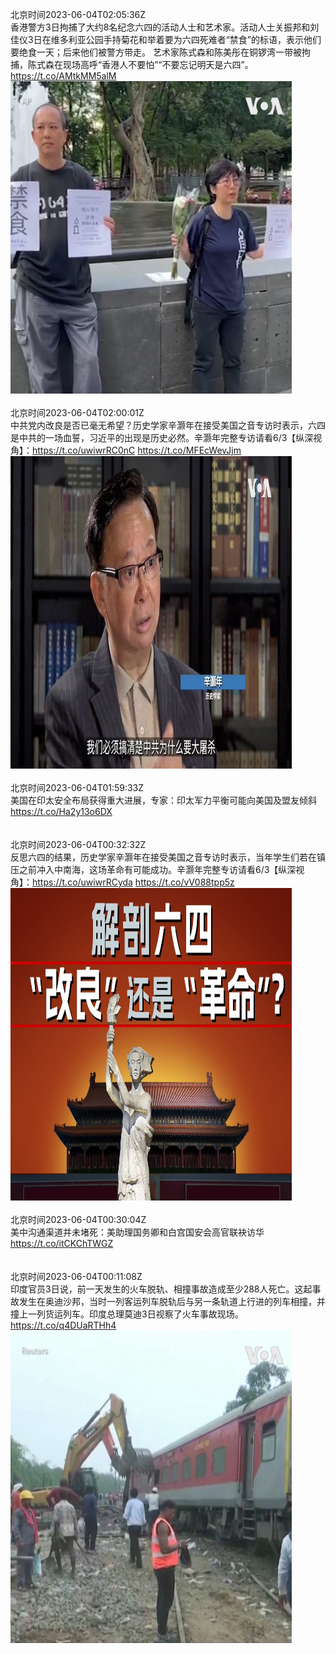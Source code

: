 北京时间2023-06-04T02:05:36Z<br>香港警方3日拘捕了大约8名纪念六四的活动人士和艺术家。活动人士关振邦和刘佳仪3日在维多利亚公园手持菊花和举着要为六四死难者“禁食”的标语，表示他们要绝食一天；后来他们被警方带走。 艺术家陈式森和陈美彤在铜锣湾一带被拘捕，陈式森在现场高呼“香港人不要怕”“不要忘记明天是六四”。 https://t.co/AMtkMM5alM<br><img src='/temp/video/2023/t-Month-6/v-Day-04/VOAChinese/1665057159049101314_0.jpg' width='450' height='500'><br><br>北京时间2023-06-04T02:00:01Z<br>中共党内改良是否已毫无希望？历史学家辛灏年在接受美国之音专访时表示，六四是中共的一场血誓，习近平的出现是历史必然。辛灏年完整专访请看6/3【纵深视角】：https://t.co/uwiwrRC0nC https://t.co/MFEcWevJjm<br><img src='/temp/video/2023/t-Month-6/v-Day-04/VOAChinese/1665055751461654528_0.jpg' width='450' height='500'><br><br>北京时间2023-06-04T01:59:33Z<br>美国在印太安全布局获得重大进展，专家：印太军力平衡可能向美国及盟友倾斜 https://t.co/Ha2y13o6DX<br><br><br>北京时间2023-06-04T00:32:32Z<br>反思六四的结果，历史学家辛灏年在接受美国之音专访时表示，当年学生们若在镇压之前冲入中南海，这场革命有可能成功。辛灏年完整专访请看6/3【纵深视角】：https://t.co/uwiwrRCyda https://t.co/vV088tpp5z<br><img src='/temp/video/2023/t-Month-6/v-Day-04/VOAChinese/1665033735836925952_0.jpg' width='450' height='500'><br><br>北京时间2023-06-04T00:30:04Z<br>美中沟通渠道并未堵死：美助理国务卿和白宫国安会高官联袂访华 https://t.co/itCKChTWGZ<br><br><br>北京时间2023-06-04T00:11:08Z<br>印度官员3日说，前一天发生的火车脱轨、相撞事故造成至少288人死亡。这起事故发生在奥迪沙邦，当时一列客运列车脱轨后与另一条轨道上行进的列车相撞，并撞上一列货运列车。印度总理莫迪3日视察了火车事故现场。 https://t.co/q4DUaRTHh4<br><img src='/temp/video/2023/t-Month-6/v-Day-04/VOAChinese/1665028350388371456_0.jpg' width='450' height='500'><br><br>